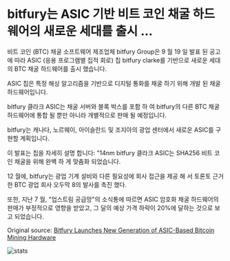 # bitfury는 ASIC 기반 비트 코인 채굴 하드웨어의 새로운 세대를 출시 ...

비트 코인 (BTC) 채굴 소프트웨어 제조업체 bitfury Group은 9 월 19 일 발표 된 공고에 따라 ASIC (응용 프로그램별 집적 회로) 칩 bitfury clarke를 기반으로 새로운 세대의 BTC 채굴 하드웨어를 출시 했습니다.

ASIC 칩은 특정 해싱 알고리즘을 기반으로 디지털 통화를 채굴 하기 위해 개발 된 채굴 하드웨어입니다.

bitfury 클라크 ASIC는 채굴 서버와 블록 박스를 포함 하 여 bitfury의 다른 BTC 채굴 하드웨어에 통합 될 뿐만 아니라 개별적으로 판매 될 예정입니다.

bitfury는 캐나다, 노르웨이, 아이슬란드 및 조지아의 광업 센터에서 새로운 ASIC를 구현할 계획입니다.

이 발표는 칩을 자세히 설명 합니다: "14nm bitfury 클라크 ASIC는 SHA256 비트 코인 채굴을 위해 완벽 하 게 맞춤화 되었습니다.

12 월에, bitfury는 광업 기계 설비와 다른 필요성에 회사 접근을 제공 해 서 토론토 근거한 BTC 광업 회사 오두막 8의 발사를 촉진 했다.

또한, 지난 7 월, "업스트림 공급망"의 소식통에 따르면 ASIC 암호화 채굴 하드웨어의 판매가 부정적으로 영향을 받았고, 그 달의 예상 가격 하락이 20%에 달하는 것으로 보고 되었습니다.

Original source: [Bitfury Launches New Generation of ASIC-Based Bitcoin Mining Hardware](https://cointelegraph.com/news/bitfury-launches-new-generation-of-asic-based-bitcoin-mining-hardware)

![stats](https://c.statcounter.com/11760860/0/a89fa40b/1/ "stats")
